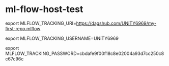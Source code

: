 # ml-flow-host-test

export MLFLOW_TRACKING_URI=https://dagshub.com/UNiTY6969/my-first-repo.mlflow

export MLFLOW_TRACKING_USERNAME=UNiTY6969

export MLFLOW_TRACKING_PASSWORD=cbdafe9f00f18c8e02004a93d7cc250c8c67c96c